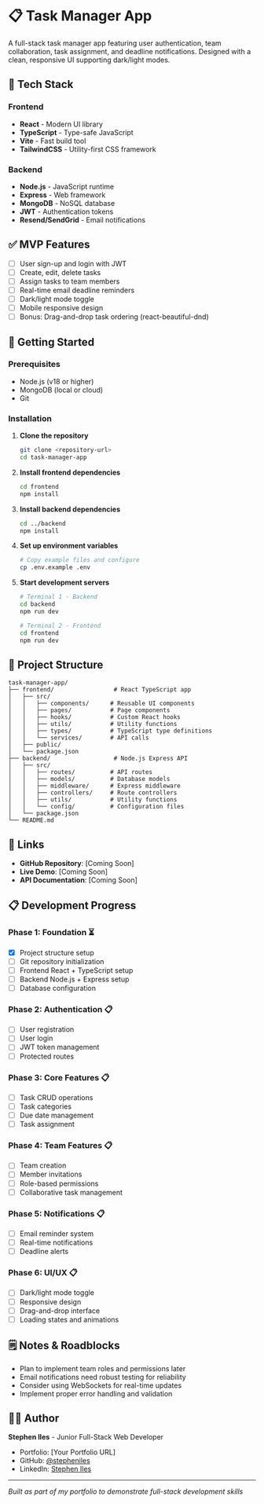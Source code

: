 # 📋 Task Manager App

A full-stack task manager app featuring user authentication, team collaboration, task assignment, and deadline notifications. Designed with a clean, responsive UI supporting dark/light modes.

## 🧰 Tech Stack

### Frontend
- **React** - Modern UI library
- **TypeScript** - Type-safe JavaScript
- **Vite** - Fast build tool
- **TailwindCSS** - Utility-first CSS framework

### Backend
- **Node.js** - JavaScript runtime
- **Express** - Web framework
- **MongoDB** - NoSQL database
- **JWT** - Authentication tokens
- **Resend/SendGrid** - Email notifications

## ✅ MVP Features

- [ ] User sign-up and login with JWT
- [ ] Create, edit, delete tasks
- [ ] Assign tasks to team members
- [ ] Real-time email deadline reminders
- [ ] Dark/light mode toggle
- [ ] Mobile responsive design
- [ ] Bonus: Drag-and-drop task ordering (react-beautiful-dnd)

## 🚀 Getting Started

### Prerequisites
- Node.js (v18 or higher)
- MongoDB (local or cloud)
- Git

### Installation

1. **Clone the repository**
   ```bash
   git clone <repository-url>
   cd task-manager-app
   ```

2. **Install frontend dependencies**
   ```bash
   cd frontend
   npm install
   ```

3. **Install backend dependencies**
   ```bash
   cd ../backend
   npm install
   ```

4. **Set up environment variables**
   ```bash
   # Copy example files and configure
   cp .env.example .env
   ```

5. **Start development servers**
   ```bash
   # Terminal 1 - Backend
   cd backend
   npm run dev

   # Terminal 2 - Frontend
   cd frontend
   npm run dev
   ```

## 📁 Project Structure

```
task-manager-app/
├── frontend/                 # React TypeScript app
│   ├── src/
│   │   ├── components/      # Reusable UI components
│   │   ├── pages/           # Page components
│   │   ├── hooks/           # Custom React hooks
│   │   ├── utils/           # Utility functions
│   │   ├── types/           # TypeScript type definitions
│   │   └── services/        # API calls
│   ├── public/
│   └── package.json
├── backend/                  # Node.js Express API
│   ├── src/
│   │   ├── routes/          # API routes
│   │   ├── models/          # Database models
│   │   ├── middleware/      # Express middleware
│   │   ├── controllers/     # Route controllers
│   │   ├── utils/           # Utility functions
│   │   └── config/          # Configuration files
│   └── package.json
└── README.md
```

## 🔗 Links

- **GitHub Repository**: [Coming Soon]
- **Live Demo**: [Coming Soon]
- **API Documentation**: [Coming Soon]

## 📋 Development Progress

### Phase 1: Foundation ⏳
- [x] Project structure setup
- [ ] Git repository initialization
- [ ] Frontend React + TypeScript setup
- [ ] Backend Node.js + Express setup
- [ ] Database configuration

### Phase 2: Authentication 📋
- [ ] User registration
- [ ] User login
- [ ] JWT token management
- [ ] Protected routes

### Phase 3: Core Features 📋
- [ ] Task CRUD operations
- [ ] Task categories
- [ ] Due date management
- [ ] Task assignment

### Phase 4: Team Features 📋
- [ ] Team creation
- [ ] Member invitations
- [ ] Role-based permissions
- [ ] Collaborative task management

### Phase 5: Notifications 📋
- [ ] Email reminder system
- [ ] Real-time notifications
- [ ] Deadline alerts

### Phase 6: UI/UX 📋
- [ ] Dark/light mode toggle
- [ ] Responsive design
- [ ] Drag-and-drop interface
- [ ] Loading states and animations

## 🗒️ Notes & Roadblocks

- Plan to implement team roles and permissions later
- Email notifications need robust testing for reliability
- Consider using WebSockets for real-time updates
- Implement proper error handling and validation

## 🧑‍💻 Author

**Stephen Iles** - Junior Full-Stack Web Developer
- Portfolio: [Your Portfolio URL]
- GitHub: [@stepheniles](https://github.com/stepheniles)
- LinkedIn: [Stephen Iles](https://linkedin.com/in/stephen-iles)

---

*Built as part of my portfolio to demonstrate full-stack development skills*
